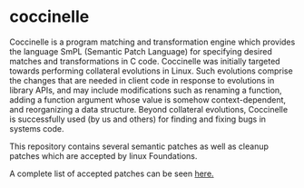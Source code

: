 # coccinelle
Coccinelle is a program matching and transformation engine which provides the language SmPL (Semantic Patch Language) for specifying desired matches and transformations in C code. Coccinelle was initially targeted towards performing collateral evolutions in Linux. Such evolutions comprise the changes that are needed in client code in response to evolutions in library APIs, and may include modifications such as renaming a function, adding a function argument whose value is somehow context-dependent, and reorganizing a data structure. Beyond collateral evolutions, Coccinelle is successfully used (by us and others) for finding and fixing bugs in systems code.

This repository contains several semantic patches as well as cleanup patches which are accepted by linux Foundations.

A complete list of accepted patches can be seen [here.](https://git.kernel.org/cgit/linux/kernel/git/gregkh/staging.git/log/?h=staging-next&qt=author&q=somyaanand214%40gmail.com&showmsg=1) 
